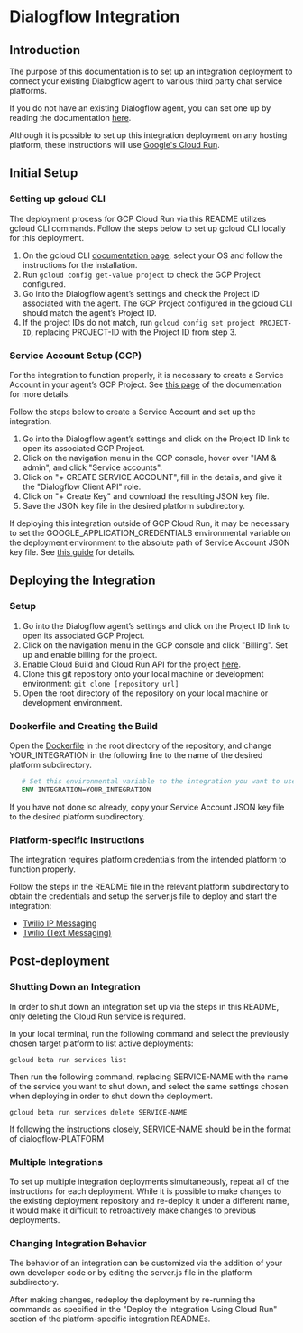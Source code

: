 # Dialogflow Integration

## Introduction

The purpose of this documentation is to set up an integration deployment to connect your existing Dialogflow agent to various third party chat service platforms.

If you do not have an existing Dialogflow agent, you can set one up by reading the documentation [here](https://cloud.google.com/dialogflow/docs/).

Although it is possible to set up this integration deployment on any hosting platform, these instructions will use [Google's Cloud Run](https://cloud.google.com/run/).

## Initial Setup

### Setting up gcloud CLI

The deployment process for GCP Cloud Run via this README utilizes gcloud CLI commands. Follow the steps below to set up gcloud CLI locally for this deployment.

1. On the gcloud CLI [documentation page](https://cloud.google.com/sdk/docs/quickstarts), select your OS and follow the instructions for the installation. 
2. Run ``gcloud config get-value project`` to check the GCP Project configured. 
3. Go into the Dialogflow agent’s settings and check the Project ID associated with the agent. The GCP Project configured in the gcloud CLI should match the agent’s Project ID.
4. If the project IDs do not match, run ``gcloud config set project PROJECT-ID``, replacing PROJECT-ID with the Project ID from step 3. 

### Service Account Setup (GCP)

For the integration to function properly, it is necessary to create a Service Account in your agent’s GCP Project. See [this page](https://cloud.google.com/dialogflow/docs/quick/setup#sa-create) of the documentation for more details. 

Follow the steps below to create a Service Account and set up the integration. 

1. Go into the Dialogflow agent’s settings and click on the Project ID link to open its associated GCP Project.
2. Click on the navigation menu in the GCP console, hover over "IAM & admin", and click "Service accounts". 
3. Click on "+ CREATE SERVICE ACCOUNT", fill in the details, and give it the "Dialogflow Client API" role.
4. Click on "+ Create Key" and download the resulting JSON key file. 
5. Save the JSON key file in the desired platform subdirectory. 

If deploying this integration outside of GCP Cloud Run, it may be necessary to set the GOOGLE_APPLICATION_CREDENTIALS environmental variable on the deployment environment to the absolute path of Service Account JSON key file. See [this guide](https://cloud.google.com/dialogflow/docs/quick/setup#auth) for details.

## Deploying the Integration

### Setup

1. Go into the Dialogflow agent’s settings and click on the Project ID link to open its associated GCP Project.
2. Click on the navigation menu in the GCP console and click "Billing". Set up and enable billing for the project. 
3. Enable Cloud Build and Cloud Run API for the project
[here](https://console.cloud.google.com/flows/enableapi?apiid=cloudbuild.googleapis.com,run.googleapis.com).
4. Clone this git repository onto your local machine or development environment:
`git clone [repository url]`
5. Open the root directory of the repository on your local machine or development environment.

### Dockerfile and Creating the Build

Open the [Dockerfile](https://github.com/GoogleCloudPlatform/dialogflow-integrations/blob/03676af04840c21c12e2590393d5542602591bee/Dockerfile#L9) in the root directory of the repository, and change YOUR_INTEGRATION in the following line to the name of the desired platform subdirectory.

```Dockerfile
   # Set this environmental variable to the integration you want to use
   ENV INTEGRATION=YOUR_INTEGRATION
   ```

If you have not done so already, copy your Service Account JSON key file to the desired platform subdirectory. 

### Platform-specific Instructions

The integration requires platform credentials from the intended platform to function properly. 

Follow the steps in the README file in the relevant platform subdirectory to obtain the credentials and setup the server.js file to deploy and start the integration:

- [Twilio IP Messaging](https://github.com/GoogleCloudPlatform/dialogflow-integrations/tree/master/twilio-ip#readme)
- [Twilio (Text Messaging)](https://github.com/GoogleCloudPlatform/dialogflow-integrations/tree/master/twilio#readme)

## Post-deployment

### Shutting Down an Integration

In order to shut down an integration set up via the steps in this README, only deleting the Cloud Run service is required.

In your local terminal, run the following command and select the previously chosen target platform to list active deployments:

```shell
gcloud beta run services list
```

Then run the following command, replacing SERVICE-NAME with the name of the service you want to shut down, and select the same settings chosen when deploying in order to shut down the deployment. 

```shell
gcloud beta run services delete SERVICE-NAME
```

If following the instructions closely, SERVICE-NAME should be in the format of dialogflow-PLATFORM

### Multiple Integrations

To set up multiple integration deployments simultaneously, repeat all of the instructions for each deployment. While it is possible to make changes to the existing deployment repository and re-deploy it under a different name, it would make it difficult to retroactively make changes to previous deployments.

### Changing Integration Behavior

The behavior of an integration can be customized via the addition of your own developer code or by editing the server.js file in the platform subdirectory.

After making changes, redeploy the deployment by re-running the commands as specified in the "Deploy the Integration Using Cloud Run" section of the platform-specific integration READMEs.


